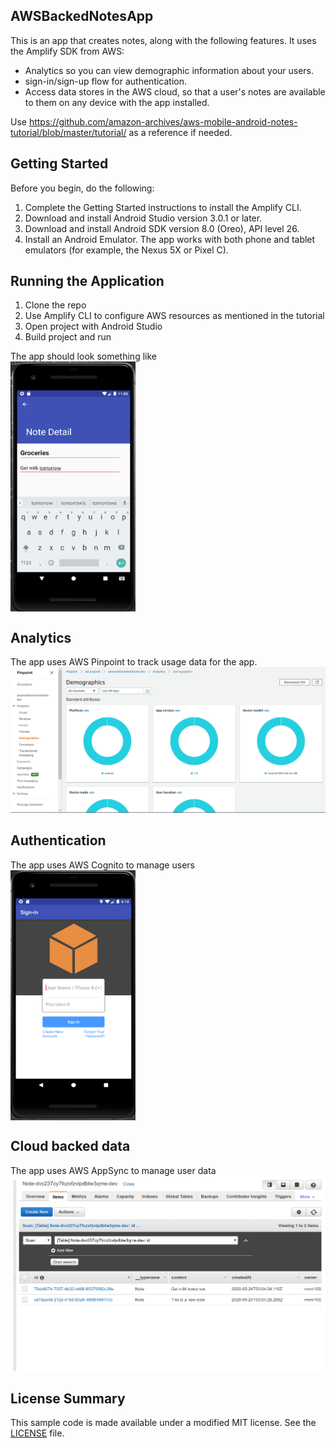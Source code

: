 ## AWSBackedNotesApp

This is an app that creates notes, along with the following features. It uses the Amplify SDK from AWS: 
<ul>
  <li> Analytics so you can view demographic information about your users.</li>
  <li> sign-in/sign-up flow for authentication. </li>
  <li> Access data stores in the AWS cloud, so that a user's notes are available to them on any device with the app installed. </li>
</ul>


Use https://github.com/amazon-archives/aws-mobile-android-notes-tutorial/blob/master/tutorial/ as a reference if needed. 

## Getting Started 
Before you begin, do the following:
<ol>
  <li>Complete the Getting Started instructions to install the Amplify CLI.</li>
  <li>Download and install Android Studio version 3.0.1 or later.</li>
  <li>Download and install Android SDK version 8.0 (Oreo), API level 26.</li>
<li>Install an Android Emulator. The app works with both phone and tablet emulators (for example, the Nexus 5X or Pixel C).</li>
</ol>

## Running the Application
<ol>
  <li> Clone the repo </li>
  <li> Use Amplify CLI to configure AWS resources as mentioned in the tutorial </li>
  <li> Open project with Android Studio </li>
  <li> Build project and run </li>
 </ol>
 The app should look something like
 <br>
 <img src="https://github.com/rmmr1002/AWSBackedNotesApp/blob/master/note.png" alt="alt text" width="200" height="400" style="vertical-align:middle">

 ## Analytics
 The app uses AWS Pinpoint to track usage data for the app. 
 ![Image of Analytics](https://github.com/rmmr1002/AWSBackedNotesApp/blob/master/analytics.png)
 
  ## Authentication
 The app uses AWS Cognito to manage users
 <br> 
 <img src="https://github.com/rmmr1002/AWSBackedNotesApp/blob/master/login.png" alt="alt text" width="200" height="400" style="vertical-align:middle">
 
  ## Cloud backed data
 The app uses AWS AppSync to manage user data
 ![Image of DB](https://github.com/rmmr1002/AWSBackedNotesApp/blob/master/db.png)
 

## License Summary

This sample code is made available under a modified MIT license. See the [LICENSE](./LICENSE) file.
